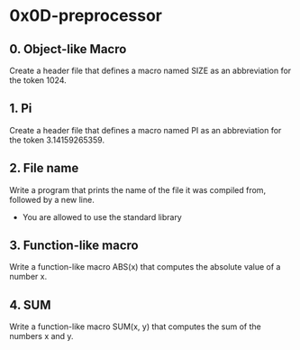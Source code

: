 # 0x0D-preprocessor

## 0. Object-like Macro
Create a header file that defines a macro named SIZE as an abbreviation for the token 1024.

## 1. Pi
Create a header file that defines a macro named PI as an abbreviation for the token 3.14159265359.

## 2. File name
Write a program that prints the name of the file it was compiled from, followed by a new line.
* You are allowed to use the standard library

## 3. Function-like macro
Write a function-like macro ABS(x) that computes the absolute value of a number x.

## 4. SUM
Write a function-like macro SUM(x, y) that computes the sum of the numbers x and y.